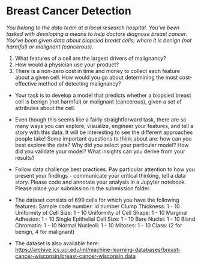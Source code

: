# Breast Cancer Detection

*You belong to the data team at a local research hospital. You've been tasked with 
developing a means to help doctors diagnose breast cancer. You've been given data 
about biopsied breast cells; where it is benign (not harmful) or malignant (cancerous).*   
1. What features of a cell are the largest drivers of malignancy? 
2. How would a physician use your product? 
3. There is a non-zero cost in time and money to collect each feature about a given cell. How would you go about determining the most cost-effective method of 
detecting malignancy? 


- Your task is to develop a model that predicts whether a biopsied breast cell is benign (not harmful) or malignant (cancerous), given a set of attributes about the cell.  

- Even though this seems like a fairly straightforward task, there are so many ways you can explore, visualize, engineer your features, and tell a story with this data. It will be interesting to see the different approaches people take! Some important questions to think about are: how can you best explore the data? Why did you select your particular model? How did you validate your model? What insights can you derive from your results?

- Follow data challenge best practices. Pay particular attention to how you present your findings - communicate your critical thinking, tell a data story. Please code and annotate your analysis in a Jupyter notebook. Please place your submission in the submission folder.

- The dataset consists of 699 cells for which you have the following features:
Sample code number: id number Clump Thickness: 1 - 10 Uniformity of Cell Size: 1 - 10 Uniformity of Cell Shape: 1 - 10 Marginal Adhesion: 1 - 10 Single Epithelial Cell Size: 1 - 10 Bare Nuclei: 1 - 10 Bland Chromatin: 1 - 10 Normal Nucleoli: 1 - 10 Mitoses: 1 - 10 Class: (2 for benign, 4 for malignant)  

- The dataset is also available here: https://archive.ics.uci.edu/ml/machine-learning-databases/breast-cancer-wisconsin/breast-cancer-wisconsin.data
